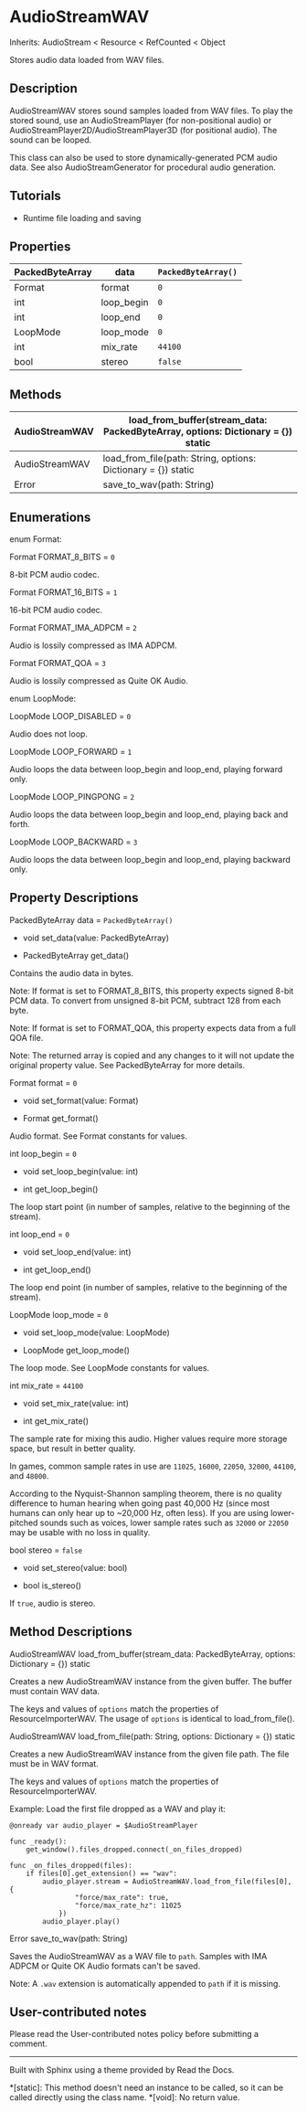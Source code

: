 # AudioStreamWAV

Inherits: AudioStream < Resource < RefCounted < Object

Stores audio data loaded from WAV files.

## Description

AudioStreamWAV stores sound samples loaded from WAV files. To play the stored
sound, use an AudioStreamPlayer (for non-positional audio) or
AudioStreamPlayer2D/AudioStreamPlayer3D (for positional audio). The sound can
be looped.

This class can also be used to store dynamically-generated PCM audio data. See
also AudioStreamGenerator for procedural audio generation.

## Tutorials

  * Runtime file loading and saving

## Properties

PackedByteArray | data | `PackedByteArray()`  
---|---|---  
Format | format | `0`  
int | loop_begin | `0`  
int | loop_end | `0`  
LoopMode | loop_mode | `0`  
int | mix_rate | `44100`  
bool | stereo | `false`  
  
## Methods

AudioStreamWAV | load_from_buffer(stream_data: PackedByteArray, options: Dictionary = {}) static  
---|---  
AudioStreamWAV | load_from_file(path: String, options: Dictionary = {}) static  
Error | save_to_wav(path: String)  
  
## Enumerations

enum Format:

Format FORMAT_8_BITS = `0`

8-bit PCM audio codec.

Format FORMAT_16_BITS = `1`

16-bit PCM audio codec.

Format FORMAT_IMA_ADPCM = `2`

Audio is lossily compressed as IMA ADPCM.

Format FORMAT_QOA = `3`

Audio is lossily compressed as Quite OK Audio.

enum LoopMode:

LoopMode LOOP_DISABLED = `0`

Audio does not loop.

LoopMode LOOP_FORWARD = `1`

Audio loops the data between loop_begin and loop_end, playing forward only.

LoopMode LOOP_PINGPONG = `2`

Audio loops the data between loop_begin and loop_end, playing back and forth.

LoopMode LOOP_BACKWARD = `3`

Audio loops the data between loop_begin and loop_end, playing backward only.

## Property Descriptions

PackedByteArray data = `PackedByteArray()`

  * void set_data(value: PackedByteArray)

  * PackedByteArray get_data()

Contains the audio data in bytes.

Note: If format is set to FORMAT_8_BITS, this property expects signed 8-bit
PCM data. To convert from unsigned 8-bit PCM, subtract 128 from each byte.

Note: If format is set to FORMAT_QOA, this property expects data from a full
QOA file.

Note: The returned array is copied and any changes to it will not update the
original property value. See PackedByteArray for more details.

Format format = `0`

  * void set_format(value: Format)

  * Format get_format()

Audio format. See Format constants for values.

int loop_begin = `0`

  * void set_loop_begin(value: int)

  * int get_loop_begin()

The loop start point (in number of samples, relative to the beginning of the
stream).

int loop_end = `0`

  * void set_loop_end(value: int)

  * int get_loop_end()

The loop end point (in number of samples, relative to the beginning of the
stream).

LoopMode loop_mode = `0`

  * void set_loop_mode(value: LoopMode)

  * LoopMode get_loop_mode()

The loop mode. See LoopMode constants for values.

int mix_rate = `44100`

  * void set_mix_rate(value: int)

  * int get_mix_rate()

The sample rate for mixing this audio. Higher values require more storage
space, but result in better quality.

In games, common sample rates in use are `11025`, `16000`, `22050`, `32000`,
`44100`, and `48000`.

According to the Nyquist-Shannon sampling theorem, there is no quality
difference to human hearing when going past 40,000 Hz (since most humans can
only hear up to ~20,000 Hz, often less). If you are using lower-pitched sounds
such as voices, lower sample rates such as `32000` or `22050` may be usable
with no loss in quality.

bool stereo = `false`

  * void set_stereo(value: bool)

  * bool is_stereo()

If `true`, audio is stereo.

## Method Descriptions

AudioStreamWAV load_from_buffer(stream_data: PackedByteArray, options:
Dictionary = {}) static

Creates a new AudioStreamWAV instance from the given buffer. The buffer must
contain WAV data.

The keys and values of `options` match the properties of ResourceImporterWAV.
The usage of `options` is identical to load_from_file().

AudioStreamWAV load_from_file(path: String, options: Dictionary = {}) static

Creates a new AudioStreamWAV instance from the given file path. The file must
be in WAV format.

The keys and values of `options` match the properties of ResourceImporterWAV.

Example: Load the first file dropped as a WAV and play it:

    
    
    @onready var audio_player = $AudioStreamPlayer
    
    func _ready():
        get_window().files_dropped.connect(_on_files_dropped)
    
    func _on_files_dropped(files):
        if files[0].get_extension() == "wav":
            audio_player.stream = AudioStreamWAV.load_from_file(files[0], {
                    "force/max_rate": true,
                    "force/max_rate_hz": 11025
                })
            audio_player.play()
    

Error save_to_wav(path: String)

Saves the AudioStreamWAV as a WAV file to `path`. Samples with IMA ADPCM or
Quite OK Audio formats can't be saved.

Note: A `.wav` extension is automatically appended to `path` if it is missing.

## User-contributed notes

Please read the User-contributed notes policy before submitting a comment.

* * *

Built with Sphinx using a theme provided by Read the Docs.

  *[static]: This method doesn't need an instance to be called, so it can be called directly using the class name.
  *[void]: No return value.

